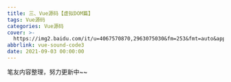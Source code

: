 ```yaml
---
title: 三、Vue源码【虚拟DOM篇】
tags: Vue源码
categories: Vue源码
cover: >-
  https://img2.baidu.com/it/u=4067570870,2963075030&fm=253&fmt=auto&app=120&f=JPEG?w=640&h=360
abbrlink: vue-sound-code3
date: 2021-09-03 00:00:00
---
```


笔友内容整理，努力更新中~~
